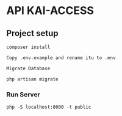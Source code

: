 # API KAI-ACCESS

## Project setup
```
composer install

Copy .env.example and rename itu to .env

Migrate Database

php artisan migrate
```

### Run Server
```
php -S localhost:8000 -t public